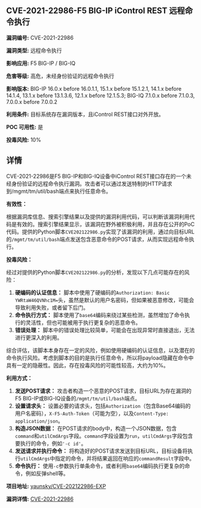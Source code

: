 ## CVE-2021-22986-F5 BIG-IP iControl REST 远程命令执行

**漏洞编号:** CVE-2021-22986

**漏洞类型:** 远程命令执行

**影响应用:** F5 BIG-IP / BIG-IQ

**危害等级:** 高危，未经身份验证的远程命令执行

**影响版本:** BIG-IP 16.0.x before 16.0.1.1, 15.1.x before 15.1.2.1, 14.1.x before 14.1.4, 13.1.x before 13.1.3.6, 12.1.x before 12.1.5.3; BIG-IQ 7.1.0.x before 7.1.0.3, 7.0.0.x before 7.0.0.2

**利用条件:** 目标系统存在漏洞版本，且iControl REST接口对外开放。

**POC 可用性:** 是

**投毒风险:** 10%

## 详情

CVE-2021-22986是F5 BIG-IP和BIG-IQ设备中iControl REST接口存在的一个未经身份验证的远程命令执行漏洞。攻击者可以通过发送特制的HTTP请求到/mgmt/tm/util/bash端点来执行任意命令。

**有效性：**

根据漏洞库信息、搜索引擎结果以及提供的漏洞利用代码，可以判断该漏洞利用代码是有效的。搜索引擎结果显示，该漏洞在野外被积极利用，并且存在公开的PoC代码。提供的Python脚本`CVE202122986.py`实现了该漏洞的利用，通过向目标URL的`/mgmt/tm/util/bash`端点发送包含恶意命令的POST请求，从而实现远程命令执行。

**投毒风险：**

经过对提供的Python脚本`CVE202122986.py`的分析，发现以下几点可能存在的风险：

1.  **硬编码的认证信息：** 脚本中使用了硬编码的`Authorization: Basic YWRtaW46QVNhc1M=`头，虽然是默认的用户名密码，但如果被恶意修改，可能会导致利用失败，或者留下后门。
2.  **命令执行方式：** 脚本使用了`base64`编码来绕过某些检测，虽然增加了命令执行的灵活性，但也可能被用于执行更复杂的恶意命令。
3.  **错误处理：** 脚本中的错误处理比较简单，可能会在出现异常时直接退出，无法进行更深入的利用。

综合评估，该脚本本身存在一定的风险，例如使用硬编码的认证信息，以及潜在的命令执行风险。考虑到脚本的目的是执行任意命令，所以将payload隐藏在命令中具有一定的隐蔽性。因此，存在投毒风险的可能性较高，大约为10%。

**利用方式：**

1.  **发送POST请求：** 攻击者构造一个恶意的POST请求，目标URL为存在漏洞的F5 BIG-IP或BIG-IQ设备的`/mgmt/tm/util/bash`端点。
2.  **设置请求头：** 设置必要的请求头，包括`Authorization`（包含Base64编码的用户名密码），`X-F5-Auth-Token`（可能为空），以及`Content-Type: application/json`。
3.  **构造JSON数据：** 在POST请求的body中，构造一个JSON数据，包含`command`和`utilCmdArgs`字段。`command`字段设置为`run`，`utilCmdArgs`字段包含要执行的命令，例如`'-c id'`。
4.  **发送请求并执行命令：** 将构造好的POST请求发送到目标URL，目标设备将执行`utilCmdArgs`中指定的命令，并将结果返回在响应的`commandResult`字段中。
5.  **命令执行：** 使用`-c`参数执行单条命令，或者利用`base64`编码执行更复杂的命令，例如反弹shell等。


**项目地址:** [yaunsky/CVE-202122986-EXP](https://github.com/yaunsky/CVE-202122986-EXP)

**漏洞详情:** [CVE-2021-22986](https://nvd.nist.gov/vuln/detail/CVE-2021-22986)